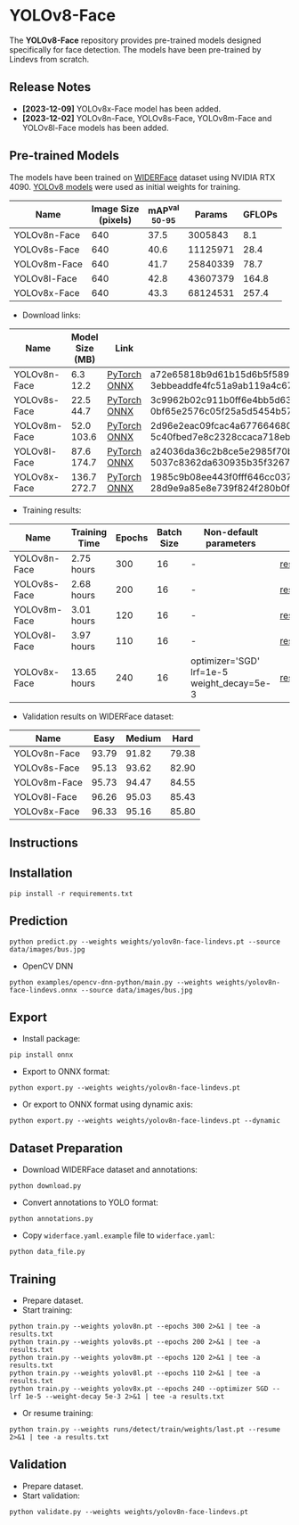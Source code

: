 # YOLOv8-Face

The **YOLOv8-Face** repository provides pre-trained models designed specifically for face detection. The models have
been pre-trained by Lindevs from scratch.

## Release Notes

* **[2023-12-09]** YOLOv8x-Face model has been added.
* **[2023-12-02]** YOLOv8n-Face, YOLOv8s-Face, YOLOv8m-Face and YOLOv8l-Face models has been added.

## Pre-trained Models

The models have been trained on [WIDERFace](http://shuoyang1213.me/WIDERFACE/) dataset using NVIDIA RTX 4090.
[YOLOv8 models](https://github.com/ultralytics/ultralytics#models) were used as initial weights for training.

| Name         | Image Size<br>(pixels) | mAP<sup>val<br>50-95 | Params   | GFLOPs |
|--------------|------------------------|----------------------|----------|--------|
| YOLOv8n-Face | 640                    | 37.5                 | 3005843  | 8.1    |
| YOLOv8s-Face | 640                    | 40.6                 | 11125971 | 28.4   |
| YOLOv8m-Face | 640                    | 41.7                 | 25840339 | 78.7   |
| YOLOv8l-Face | 640                    | 42.8                 | 43607379 | 164.8  |
| YOLOv8x-Face | 640                    | 43.3                 | 68124531 | 257.4  |

* Download links:

| Name         | Model Size (MB) | Link                                                                                                                                                                                                    | SHA-256                                                                                                                              |
|--------------|-----------------|---------------------------------------------------------------------------------------------------------------------------------------------------------------------------------------------------------|--------------------------------------------------------------------------------------------------------------------------------------|
| YOLOv8n-Face | 6.3<br>12.2     | [PyTorch](https://github.com/lindevs/yolov8-face/releases/latest/download/yolov8n-face-lindevs.pt)<br>[ONNX](https://github.com/lindevs/yolov8-face/releases/latest/download/yolov8n-face-lindevs.onnx) | a72e65818b9d61b15d6b5f58996b2391c827f4508c5725706cf61d05a9a70e49<br>3ebbeaddfe4fc51a9ab119a4c67cc6193b559b07a8104d029ba0e146fcaa2ad4 |
| YOLOv8s-Face | 22.5<br>44.7    | [PyTorch](https://github.com/lindevs/yolov8-face/releases/latest/download/yolov8s-face-lindevs.pt)<br>[ONNX](https://github.com/lindevs/yolov8-face/releases/latest/download/yolov8s-face-lindevs.onnx) | 3c9962b02c911b0ff6e4bb5d634f6e72d0d8ba24ca3442287f280ba50bfe2f73<br>0bf65e2576c05f25a5d5454b57b313d54d41495b044e94eae25bb1205e5d8d18 |
| YOLOv8m-Face | 52.0<br>103.6   | [PyTorch](https://github.com/lindevs/yolov8-face/releases/latest/download/yolov8m-face-lindevs.pt)<br>[ONNX](https://github.com/lindevs/yolov8-face/releases/latest/download/yolov8m-face-lindevs.onnx) | 2d96e2eac09fcac4a677664680beee1c210041d0eb7e2f6a434fb806d455b2dc<br>5c40fbed7e8c2328ccaca718eb9ce49e5d631ae622c275dbd569ef4feab70ebd |
| YOLOv8l-Face | 87.6<br>174.7   | [PyTorch](https://github.com/lindevs/yolov8-face/releases/latest/download/yolov8l-face-lindevs.pt)<br>[ONNX](https://github.com/lindevs/yolov8-face/releases/latest/download/yolov8l-face-lindevs.onnx) | a24036da36c2b8ce5e2985f70b3f8bc0bd1df3941f48e91ec84b48bdd73345b4<br>5037c8362da630935b35f32670b732d4d196bfcd6eff5052704bb9a568955e7f |
| YOLOv8x-Face | 136.7<br>272.7  | [PyTorch](https://github.com/lindevs/yolov8-face/releases/latest/download/yolov8x-face-lindevs.pt)<br>[ONNX](https://github.com/lindevs/yolov8-face/releases/latest/download/yolov8x-face-lindevs.onnx) | 1985c9b08ee443f0fff646cc0371dbff9825415fb5e33d33bd2dc14bd73a56d7<br>28d9e9a85e8e739f824f280b0f426cc77b0984ebac6dbc30817ae8e3336ac97e |

* Training results:

| Name         | Training Time | Epochs | Batch Size | Non-default<br>parameters                        | Link                                                  |
|--------------|---------------|--------|------------|--------------------------------------------------|-------------------------------------------------------|
| YOLOv8n-Face | 2.75 hours    | 300    | 16         | -                                                | [results.txt](results/train/yolov8n-face/results.txt) |
| YOLOv8s-Face | 2.68 hours    | 200    | 16         | -                                                | [results.txt](results/train/yolov8s-face/results.txt) |
| YOLOv8m-Face | 3.01 hours    | 120    | 16         | -                                                | [results.txt](results/train/yolov8m-face/results.txt) |
| YOLOv8l-Face | 3.97 hours    | 110    | 16         | -                                                | [results.txt](results/train/yolov8l-face/results.txt) |
| YOLOv8x-Face | 13.65 hours   | 240    | 16         | optimizer='SGD'<br>lrf=1e-5<br>weight_decay=5e-3 | [results.txt](results/train/yolov8x-face/results.txt) |

* Validation results on WIDERFace dataset:

| Name         | Easy  | Medium | Hard  |
|--------------|-------|--------|-------|
| YOLOv8n-Face | 93.79 | 91.82  | 79.38 |
| YOLOv8s-Face | 95.13 | 93.62  | 82.90 |
| YOLOv8m-Face | 95.73 | 94.47  | 84.55 |
| YOLOv8l-Face | 96.26 | 95.03  | 85.43 |
| YOLOv8x-Face | 96.33 | 95.16  | 85.80 |

## Instructions

## Installation

```shell
pip install -r requirements.txt
```

## Prediction

```shell
python predict.py --weights weights/yolov8n-face-lindevs.pt --source data/images/bus.jpg
```

* OpenCV DNN

```shell
python examples/opencv-dnn-python/main.py --weights weights/yolov8n-face-lindevs.onnx --source data/images/bus.jpg
```

## Export

* Install package:

```shell
pip install onnx
```

* Export to ONNX format:

```shell
python export.py --weights weights/yolov8n-face-lindevs.pt
```

* Or export to ONNX format using dynamic axis:

```shell
python export.py --weights weights/yolov8n-face-lindevs.pt --dynamic
```

## Dataset Preparation

* Download WIDERFace dataset and annotations:

```shell
python download.py
```

* Convert annotations to YOLO format:

```shell
python annotations.py
```

* Copy `widerface.yaml.example` file to `widerface.yaml`:

```shell
python data_file.py
```

## Training

* Prepare dataset.
* Start training:

```shell
python train.py --weights yolov8n.pt --epochs 300 2>&1 | tee -a results.txt
python train.py --weights yolov8s.pt --epochs 200 2>&1 | tee -a results.txt
python train.py --weights yolov8m.pt --epochs 120 2>&1 | tee -a results.txt
python train.py --weights yolov8l.pt --epochs 110 2>&1 | tee -a results.txt
python train.py --weights yolov8x.pt --epochs 240 --optimizer SGD --lrf 1e-5 --weight-decay 5e-3 2>&1 | tee -a results.txt
```

* Or resume training:

```shell
python train.py --weights runs/detect/train/weights/last.pt --resume 2>&1 | tee -a results.txt
```

## Validation

* Prepare dataset.
* Start validation:

```shell
python validate.py --weights weights/yolov8n-face-lindevs.pt
```
